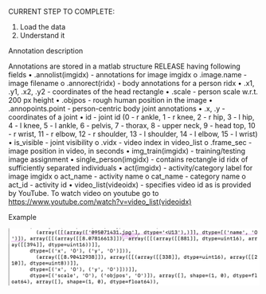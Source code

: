 CURRENT STEP TO COMPLETE:

1) Load the data
2) Understand it

Annotation description

Annotations are stored in a matlab structure RELEASE having following fields
•    .annolist(imgidx) - annotations for image imgidx
    o    .image.name - image filename
    o    .annorect(ridx) - body annotations for a person ridx
        •    .x1, .y1, .x2, .y2 - coordinates of the head rectangle
        •    .scale - person scale w.r.t. 200 px height
        •    .objpos - rough human position in the image
        •    .annopoints.point - person-centric body joint annotations
        •    .x, .y - coordinates of a joint
        •    id - joint id (0 - r ankle, 1 - r knee, 2 - r hip, 3 - l hip, 4 - l knee, 5 - l ankle, 6 - pelvis, 7 - thorax, 8 - upper neck, 9 - head top, 10 - r wrist, 11 - r elbow, 12 - r shoulder, 13 - l shoulder, 14 - l elbow, 15 - l wrist)
        •    is_visible - joint visibility
    o    .vidx - video index in video_list
    o    .frame_sec - image position in video, in seconds
•    img_train(imgidx) - training/testing image assignment 
•    single_person(imgidx) - contains rectangle id ridx of sufficiently separated individuals
•    act(imgidx) - activity/category label for image imgidx
    o    act_name - activity name
    o    cat_name - category name
    o    act_id - activity id
•    video_list(videoidx) - specifies video id as is provided by YouTube. To watch video on youtube go to https://www.youtube.com/watch?v=video_list(videoidx)

Example

![Alt text](https://github.com/carodak/Human-Movement/blob/master/annotation_example.png "An example of data loaded")

